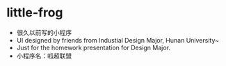 # little-frog
- 很久以前写的小程序
- UI designed by friends from Industial Design Major, Hunan University~
- Just for the homework presentation for Design Major.
- 小程序名：呱超联盟
